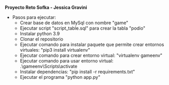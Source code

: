 **Proyecto Reto Sofka - Jessica Gravini**
- Pasos para ejecutar:
	- Crear base de datos en MySql con nombre "game"
	- Ejecutar script "script_table.sql" para crear la tabla "podio"
	- Instalar python 3.9
	- Clonar el repositorio
	- Ejecutar comando para instalar paquete que permite crear entornos virtuales: "pip3 install virtualenv"
	- Ejecutar comando para crear entorno virtual: "virtualenv gameenv"
	- Ejecutar comando para usar entorno virtual: .\gameenv\Scripts\activate
	- Instalar dependencias: "pip install -r requirements.txt"
	- Ejecutar el programa "python app.py"